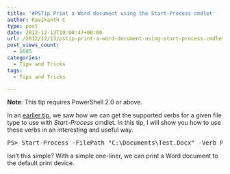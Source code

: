 ```yaml
---
title: '#PSTip Print a Word document using the Start-Process cmdlet'
author: Ravikanth C
type: post
date: 2012-12-13T19:00:47+00:00
url: /2012/12/13/pstip-print-a-word-document-using-start-process-cmdlet/
post_views_count:
  - 1685
categories:
  - Tips and Tricks
tags:
  - Tips and Tricks

---
```

**Note**: This tip requires PowerShell 2.0 or above.

In an [earlier tip][1], we saw how we can get the supported verbs for a given file type to use with _Start-Process_ cmdlet. In this tip, I will show you how to use these verbs in an interesting and useful way.

<pre class="brush: powershell; title: ; notranslate" title="">PS&gt; Start-Process -FilePath "C:\Documents\Test.Docx" -Verb Print
</pre>

Isn&#8217;t this simple? With a simple one-liner, we can print a Word document to the default print device.

[1]: /2012/12/12/pstip-explore-values-that-can-be-used-with-start-processs-verb-parameter/